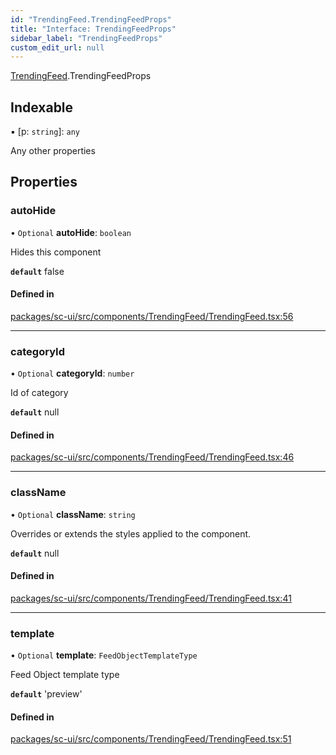 ```yaml
---
id: "TrendingFeed.TrendingFeedProps"
title: "Interface: TrendingFeedProps"
sidebar_label: "TrendingFeedProps"
custom_edit_url: null
---
```


[TrendingFeed](../modules/TrendingFeed.md).TrendingFeedProps

## Indexable

▪ [p: `string`]: `any`

Any other properties

## Properties

### autoHide

• `Optional` **autoHide**: `boolean`

Hides this component

**`default`** false

#### Defined in

[packages/sc-ui/src/components/TrendingFeed/TrendingFeed.tsx:56](https://github.com/selfcommunity/community-ui/blob/e8a635a/packages/sc-ui/src/components/TrendingFeed/TrendingFeed.tsx#L56)

___

### categoryId

• `Optional` **categoryId**: `number`

Id of category

**`default`** null

#### Defined in

[packages/sc-ui/src/components/TrendingFeed/TrendingFeed.tsx:46](https://github.com/selfcommunity/community-ui/blob/e8a635a/packages/sc-ui/src/components/TrendingFeed/TrendingFeed.tsx#L46)

___

### className

• `Optional` **className**: `string`

Overrides or extends the styles applied to the component.

**`default`** null

#### Defined in

[packages/sc-ui/src/components/TrendingFeed/TrendingFeed.tsx:41](https://github.com/selfcommunity/community-ui/blob/e8a635a/packages/sc-ui/src/components/TrendingFeed/TrendingFeed.tsx#L41)

___

### template

• `Optional` **template**: `FeedObjectTemplateType`

Feed Object template type

**`default`** 'preview'

#### Defined in

[packages/sc-ui/src/components/TrendingFeed/TrendingFeed.tsx:51](https://github.com/selfcommunity/community-ui/blob/e8a635a/packages/sc-ui/src/components/TrendingFeed/TrendingFeed.tsx#L51)
